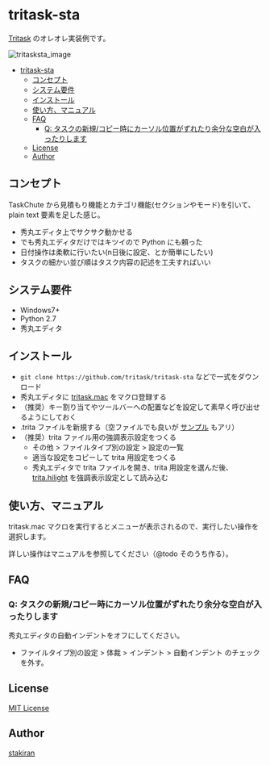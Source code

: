 # tritask-sta
[Tritask](https://github.com/tritask/tritask-spec) のオレオレ実装例です。

![tritasksta_image](https://user-images.githubusercontent.com/23325839/28743090-32fc207c-747c-11e7-81f3-6a9764bffb43.jpg)

<!-- toc -->
- [tritask-sta](#tritask-sta)
  - [コンセプト](#コンセプト)
  - [システム要件](#システム要件)
  - [インストール](#インストール)
  - [使い方、マニュアル](#使い方マニュアル)
  - [FAQ](#faq)
    - [Q: タスクの新規/コピー時にカーソル位置がずれたり余分な空白が入ったりします](#q-タスクの新規コピー時にカーソル位置がずれたり余分な空白が入ったりします)
  - [License](#license)
  - [Author](#author)

## コンセプト
TaskChute から見積もり機能とカテゴリ機能(セクションやモード)を引いて、plain text 要素を足した感じ。

- 秀丸エディタ上でサクサク動かせる
- でも秀丸エディタだけではキツイので Python にも頼った
- 日付操作は柔軟に行いたい(n日後に設定、とか簡単にしたい)
- タスクの細かい並び順はタスク内容の記述を工夫すればいい

## システム要件
- Windows7+
- Python 2.7
- 秀丸エディタ

## インストール
- `git clone https://github.com/tritask/tritask-sta` などで一式をダウンロード
- 秀丸エディタに [tritask.mac](tritask.mac) をマクロ登録する
- （推奨）キー割り当てやツールバーへの配置などを設定して素早く呼び出せるようにしておく
- .trita ファイルを新規する（空ファイルでも良いが [サンプル](sample.trita) もアリ）
- （推奨）trita ファイル用の強調表示設定をつくる
  - その他 > ファイルタイプ別の設定 > 設定の一覧
  - 適当な設定をコピーして trita 用設定をつくる
  - 秀丸エディタで trita ファイルを開き、trita 用設定を選んだ後、[trita.hilight](trita.hilight) を強調表示設定として読み込む

## 使い方、マニュアル
tritask.mac マクロを実行するとメニューが表示されるので、実行したい操作を選択します。

詳しい操作はマニュアルを参照してください（@todo そのうち作る）。

## FAQ

### Q: タスクの新規/コピー時にカーソル位置がずれたり余分な空白が入ったりします
秀丸エディタの自動インデントをオフにしてください。

- ファイルタイプ別の設定 > 体裁 > インデント > 自動インデント のチェックを外す。

## License
[MIT License](LICENSE)

## Author
[stakiran](https://github.com/stakiran)
